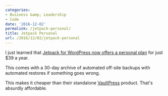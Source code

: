 ```yaml
---
categories:
- Business &amp; Leadership
- Code
date: '2016-12-02'
permalink: /jetpack-personal/
title: Jetpack Personal
url: /2016/12/02/jetpack-personal
---
```


I just learned that [Jetpack for WordPress now offers a personal plan](https://jetpack.com/install/personal/) for just $39 a year.

This comes with a 30-day archive of automated off-site backups with automated restores if something goes wrong.

This makes it cheaper than their standalone [VaultPress](https://vaultpress.com/jetpack/) product. That's absurdly affordable.